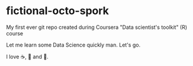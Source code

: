 # fictional-octo-spork
My first ever git repo created during Coursera "Data scientist's toolkit" (R) course 

Let me learn some Data Science quickly man. Let's go.

I love :coffee:, :pizza: and :dancer:.
